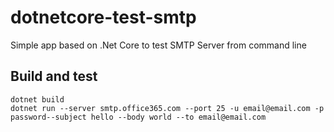 # dotnetcore-test-smtp
Simple app based on .Net Core to test SMTP Server from command line

## Build and test

```
dotnet build
dotnet run --server smtp.office365.com --port 25 -u email@email.com -p password--subject hello --body world --to email@email.com
```
